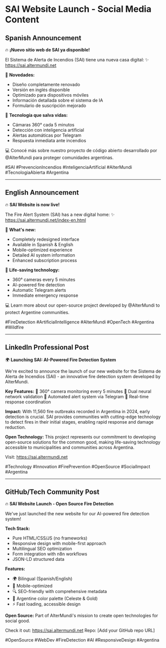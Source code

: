 # SAI Website Launch - Social Media Content

## Spanish Announcement

🔥 **¡Nuevo sitio web de SAI ya disponible!**

El Sistema de Alerta de Incendios (SAI) tiene una nueva casa digital:
✨ https://sai.altermundi.net

🚀 **Novedades:**
- Diseño completamente renovado
- Versión en inglés disponible
- Optimizado para dispositivos móviles
- Información detallada sobre el sistema de IA
- Formulario de suscripción mejorado

🔬 **Tecnología que salva vidas:**
- Cámaras 360° cada 5 minutos
- Detección con inteligencia artificial
- Alertas automáticas por Telegram
- Respuesta inmediata ante incendios

💻 Conocé más sobre nuestro proyecto de código abierto desarrollado por @AlterMundi para proteger comunidades argentinas.

#SAI #PrevencionIncendios #InteligenciaArtificial #AlterMundi #TecnologiaAbierta #Argentina

---

## English Announcement

🔥 **SAI Website is now live!**

The Fire Alert System (SAI) has a new digital home:
✨ https://sai.altermundi.net/index-en.html

🚀 **What's new:**
- Completely redesigned interface
- Available in Spanish & English
- Mobile-optimized experience
- Detailed AI system information
- Enhanced subscription process

🔬 **Life-saving technology:**
- 360° cameras every 5 minutes
- AI-powered fire detection
- Automatic Telegram alerts
- Immediate emergency response

💻 Learn more about our open-source project developed by @AlterMundi to protect Argentine communities.

#FireDetection #ArtificialIntelligence #AlterMundi #OpenTech #Argentina #Wildfire

---

## LinkedIn Professional Post

🌍 **Launching SAI: AI-Powered Fire Detection System**

We're excited to announce the launch of our new website for the Sistema de Alerta de Incendios (SAI) - an innovative fire detection system developed by AlterMundi.

**Key Features:**
🔹 360° camera monitoring every 5 minutes
🔹 Dual neural network validation
🔹 Automated alert system via Telegram
🔹 Real-time response coordination

**Impact:**
With 11,560 fire outbreaks recorded in Argentina in 2024, early detection is crucial. SAI provides communities with cutting-edge technology to detect fires in their initial stages, enabling rapid response and damage reduction.

**Open Technology:**
This project represents our commitment to developing open-source solutions for the common good, making life-saving technology accessible to municipalities and communities across Argentina.

Visit: https://sai.altermundi.net

#Technology #Innovation #FirePrevention #OpenSource #SocialImpact #Argentina

---

## GitHub/Tech Community Post

🔥 **SAI Website Launch - Open Source Fire Detection**

We've just launched the new website for our AI-powered fire detection system!

**Tech Stack:**
- Pure HTML/CSS/JS (no frameworks)
- Responsive design with mobile-first approach
- Multilingual SEO optimization
- Form integration with n8n workflows
- JSON-LD structured data

**Features:**
- 🌍 Bilingual (Spanish/English)
- 📱 Mobile-optimized
- 🔍 SEO-friendly with comprehensive metadata
- 🎨 Argentine color palette (Celeste & Gold)
- ⚡ Fast loading, accessible design

**Open Source:**
Part of AlterMundi's mission to create open technologies for social good.

Check it out: https://sai.altermundi.net
Repo: [Add your GitHub repo URL]

#OpenSource #WebDev #FireDetection #AI #ResponsiveDesign #Argentina